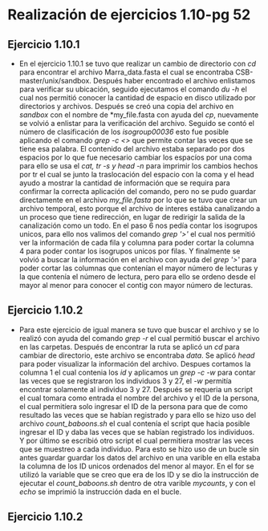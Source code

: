 # Realización de ejercicios 1.10-pg 52 #
## Ejercicio 1.10.1 ##
- En el ejercicio 1.10.1 se tuvo que realizar un cambio de directorio con *cd*
 para encontrar el archivo Marra_data.fasta el cual se encontraba 
CSB-master/unix/sandbox. Después haber encontrado el archivo enlistamos para
 verificar su ubicación, seguido ejecutamos el comando *du -h* el cual nos 
permitió conocer la cantidad de espacio en disco utilizado por directorios
 y archivos. Después se creó una copia del archivo en *sandbox* con el nombre
 de *my_file.fasta con ayuda del *cp*, nuevamente se volvió a enlistar 
para la verificación del archivo. Seguido se contó el número de 
clasificación de los *isogroup00036* esto fue posible aplicando el comando 
*grep -c <<archivo>>* que permite contar las veces que se tiene esa palabra. 
El contenido del archivo estaba separado por dos espacios por lo que fue necesario
 cambiar los espacíos por una coma para ello se usa el *cat, tr -s y head -n* 
para imprimir los cambios hechos por tr el cual se junto la traslocación del 
espacio con la coma y el head ayudo a mostrar la cantidad de información que se 
requira para confirmar la correcta aplicación del comando, pero no se pudo guardar 
directamente en el archivo *my_file.fasta* por lo que se tuvo que crear un archivo
 temporal, esto porque el archivo de interes estába canalizando a un proceso 
que tiene redirección, en lugar de redirigir la salida de la canalización 
como un todo. En el paso 6 nos pedía contar los isogrupos unicos, para ello nos 
valimos del comando *grep '>'* el cual nos permitió ver la información de cada 
fila y columna para poder cortar la columna 4 para poder contar los isogrupos 
unicos por filas. Y finalmente se volvió a buscar la información en el archivo 
con ayuda del *grep '>'* para poder cortar las columnas que contenían el mayor 
número de lecturas y la que contenía el número de lectura, pero para ello se 
ordeno desde el mayor al menor para conocer el contig con mayor número de 
lecturas.
## Ejercicio 1.10.2 ##
- Para este ejercicio de igual manera se tuvo que buscar el archivo y se lo realizó
con ayuda del comando *grep -r* el cual permitió buscar el archivo en las carpetas.
Después de encontrar la ruta se aplicó un *cd* para cambiar de directorio, este archivo
 se encontraba *data*. Se aplicó *head* para poder visualizar la información del archivo.
Despues cortamos la columna 1 el cual contenia los *id* y aplicamos un *grep -c -w*
para contar las veces que se registraron los individuos 3 y 27, el *-w* permitía
encontrar solamente al individuo 3 y 27. Después se requeria un script el cual
tomara como entrada el nombre del archivo y el ID de la persona, el cual 
permitíera solo ingresar el ID de la persona para que de como resultado las veces
que se habían registrado y para ello se hizo uso del archivo *count_baboons.sh* el cual
 contenía el script que hacia posible ingresar el ID y daba las veces
 que se habían registrado los individuos. Y por último se escribió otro script el cual
permitiera mostrar las veces que se muestreo a cada individuo. Para esto se hizo uso
de un bucle sin antes guardar guardar los datos del archivo en una varible en ella
estaba la columna de los ID unicos ordenados del menor al mayor. En el for se utilizó
la variable que se creo que era de los ID y se dio la instrucción de ejecutar el
*count_baboons.sh* dentro de otra varible *mycounts*, y con el *echo* se imprimió la
instrucción dada en el bucle.
## Ejercicio 1.10.2 ##  

